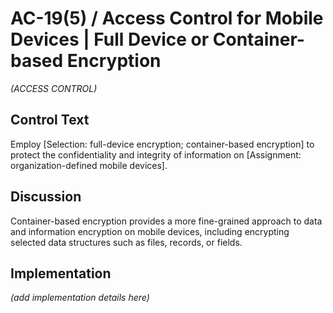 # AC-19(5) / Access Control for Mobile Devices | Full Device or Container-based Encryption

_(ACCESS CONTROL)_

## Control Text

Employ [Selection: full-device encryption; container-based encryption] to protect the confidentiality and integrity of information on [Assignment: organization-defined mobile devices].

## Discussion

Container-based encryption provides a more fine-grained approach to data and information encryption on mobile devices, including encrypting selected data structures such as files, records, or fields.

## Implementation

_(add implementation details here)_